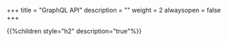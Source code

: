 +++
title = "GraphQL API"
description = ""
weight = 2
alwaysopen = false
+++

{{%children style="h2" description="true"%}}
